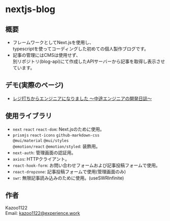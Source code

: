 # nextjs-blog

## 概要
- フレームワークとしてNext.jsを使用し、  
typescriptを使ってコーディングした初めての個人製作ブログです。
- 記事の管理にはCMSは使用せず、  
別リポジトリ(blog-api)にて作成したAPIサーバーから記事を取得し表示させています。

## デモ(実際のページ)
- [レジ打ちからエンジニアになりました 〜中途エンジニアの開発日誌〜](https://dev-learning.net/)


## 使用ライブラリ  
- `next` `react` `react-dom`: Next.jsのために使用。
- `prismjs` `react-icons` `github-markdown-css`  
  `@mui/material` `@mui/styles`  
  `@emotion/react` `@emotion/styled`: 装飾用。
- `next-auth`: 管理画面の認証用。
- `axios`: HTTPクライアント。
- `react-hook-form`: お問い合わせフォームおよび記事投稿フォームで使用。
- `react-dropzone`: 記事投稿フォームで使用(管理画面のみ)  
- `swr`: 無限記事読み込みのために使用。(useSWRInfinite)

## 作者
Kazoo1122  
Email: [kazoo1122@experience.work](kazoo1122@experience.work)